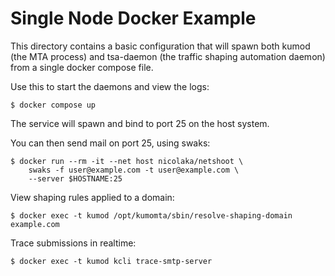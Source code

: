 # Single Node Docker Example

This directory contains a basic configuration that will spawn
both kumod (the MTA process) and tsa-daemon (the traffic shaping
automation daemon) from a single docker compose file.

Use this to start the daemons and view the logs:

```console
$ docker compose up
```

The service will spawn and bind to port 25 on the host system.

You can then send mail on port 25, using swaks:

```
$ docker run --rm -it --net host nicolaka/netshoot \
    swaks -f user@example.com -t user@example.com \
    --server $HOSTNAME:25
```

View shaping rules applied to a domain:

```
$ docker exec -t kumod /opt/kumomta/sbin/resolve-shaping-domain example.com
```

Trace submissions in realtime:

```
$ docker exec -t kumod kcli trace-smtp-server
```

